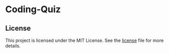 # Coding-Quiz

## License
This project is licensed under the MIT License. See the [license](./LICENSE) file for more details.